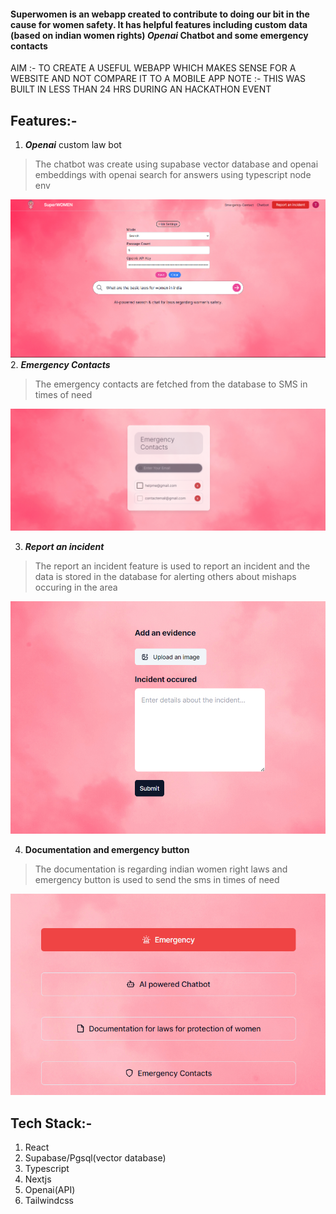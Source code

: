 #### Superwomen is an webapp created to contribute to doing our bit in the cause for women safety. It has helpful features including custom data (based on indian women rights) ***Openai*** Chatbot and some emergency contacts 
AIM :- TO CREATE A USEFUL WEBAPP WHICH MAKES SENSE FOR A WEBSITE AND NOT COMPARE IT TO A MOBILE APP
NOTE :- THIS WAS BUILT IN LESS THAN 24 HRS DURING AN HACKATHON EVENT
## Features:-
1. ***Openai*** custom law bot
> The chatbot was create using supabase vector database and openai embeddings with openai search for answers using typescript node env 

![](image.png)
2. ***Emergency Contacts*** 
> The emergency contacts are fetched from the database to SMS in times of need

![](image-1.png) 

3. ***Report an incident***
> The report an incident feature is used to report an incident and the data is stored in the database for alerting others about mishaps occuring in the area

![](image-2.png)

4. **Documentation and emergency button**
> The documentation is regarding indian women right laws and emergency button is used to send the sms in times of need

![](image-3.png)
## Tech Stack:-
1. React
1. Supabase/Pgsql(vector database)
1. Typescript
1. Nextjs
1. Openai(API)
1. Tailwindcss

